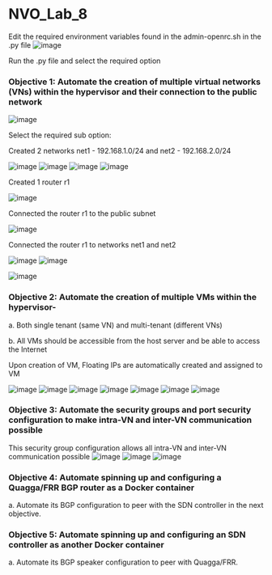 # NVO_Lab_8


Edit the required environment variables found in the admin-openrc.sh in the .py file
![image](https://user-images.githubusercontent.com/63819430/112406993-e2288e80-8cda-11eb-9f9e-379594b9a90f.png)

Run the .py file and select the required option
### Objective 1: Automate the creation of multiple virtual networks (VNs) within the hypervisor and their connection to the public network
![image](https://user-images.githubusercontent.com/63819430/112407309-78f54b00-8cdb-11eb-8a80-9fe218b434fe.png)

Select the required sub option:

Created 2 networks net1 - 192.168.1.0/24 and net2 - 192.168.2.0/24

![image](https://user-images.githubusercontent.com/63819430/112407502-ce315c80-8cdb-11eb-8aab-85a41e913b17.png)
![image](https://user-images.githubusercontent.com/63819430/112407541-e3a68680-8cdb-11eb-9ba9-8d7df00b372c.png)
![image](https://user-images.githubusercontent.com/63819430/112407622-0769cc80-8cdc-11eb-8b9a-6e533bdc908c.png)
![image](https://user-images.githubusercontent.com/63819430/112407665-1fd9e700-8cdc-11eb-90f1-bf9a0186d876.png)

Created 1 router r1

![image](https://user-images.githubusercontent.com/63819430/112407806-59125700-8cdc-11eb-9855-f5657df35414.png)

Connected the router r1 to the public subnet

![image](https://user-images.githubusercontent.com/63819430/112408963-4862e080-8cde-11eb-84ae-e13737b4e7f1.png)


Connected the router r1 to networks net1 and net2

![image](https://user-images.githubusercontent.com/63819430/112409184-a7285a00-8cde-11eb-9122-df74d3708c92.png)
![image](https://user-images.githubusercontent.com/63819430/112409262-caeba000-8cde-11eb-979a-59329805dda1.png)

![image](https://user-images.githubusercontent.com/63819430/112409306-e35bba80-8cde-11eb-8abb-6af0b9286629.png)



### Objective 2: Automate the creation of multiple VMs within the hypervisor-
a. Both single tenant (same VN) and multi-tenant (different VNs)

b. All VMs should be accessible from the host server and be able to access the Internet

Upon creation of VM, Floating IPs are automatically created and assigned to VM

![image](https://user-images.githubusercontent.com/63819430/112410045-2c603e80-8ce0-11eb-95eb-b8bd827e5fc6.png)
![image](https://user-images.githubusercontent.com/63819430/112410078-3c781e00-8ce0-11eb-9c11-b6423c1c712d.png)
![image](https://user-images.githubusercontent.com/63819430/112410605-0f783b00-8ce1-11eb-8654-3a0c59cbf0b3.png)
![image](https://user-images.githubusercontent.com/63819430/112410704-42223380-8ce1-11eb-9634-0d6dfb377f64.png)
![image](https://user-images.githubusercontent.com/63819430/112410770-61b95c00-8ce1-11eb-8c2c-e184b3fb99b5.png)
![image](https://user-images.githubusercontent.com/63819430/112410857-844b7500-8ce1-11eb-8891-6c10fe1af68f.png)
![image](https://user-images.githubusercontent.com/63819430/112411001-c83e7a00-8ce1-11eb-8300-41560d9c3ad6.png)



### Objective 3: Automate the security groups and port security configuration to make intra-VN and inter-VN communication possible
This security group configuration allows all intra-VN and inter-VN communication possible
![image](https://user-images.githubusercontent.com/63819430/112409459-2b7add00-8cdf-11eb-9697-553d6b804e6b.png)
![image](https://user-images.githubusercontent.com/63819430/112409507-3c2b5300-8cdf-11eb-993b-0a65ac4563e5.png)
![image](https://user-images.githubusercontent.com/63819430/112409605-6d0b8800-8cdf-11eb-84a0-31ab180277ee.png)


### Objective 4: Automate spinning up and configuring a Quagga/FRR BGP router as a Docker container
a. Automate its BGP configuration to peer with the SDN controller in the next objective.
### Objective 5: Automate spinning up and configuring an SDN controller as another Docker container
a. Automate its BGP speaker configuration to peer with Quagga/FRR.


